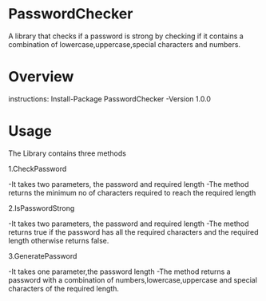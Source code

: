 # PasswordChecker
A library that checks if a password is strong by checking if it contains a combination of lowercase,uppercase,special characters and numbers.


# Overview
instructions:
Install-Package PasswordChecker -Version 1.0.0


# Usage
The Library contains three methods

1.CheckPassword

  -It takes two parameters, the password and required length
  -The method returns the minimum no of characters required to reach the required length
  
2.IsPasswordStrong

 -It takes two parameters, the password and required length
 -The method returns true if the password has all the required characters and the required length otherwise returns false.
 
 3.GeneratePassword
  
   -It takes one parameter,the password length
   -The method returns a password with a combination of numbers,lowercase,uppercase and special characters of the required length.
    

